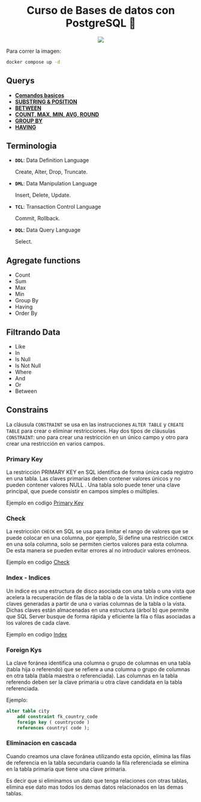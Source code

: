 <h1 align="center"><strong>Curso de Bases de datos con PostgreSQL 🐘</strong></h1>

<p align="center">
  <img src="https://encrypted-tbn0.gstatic.com/images?q=tbn:ANd9GcTpfaTsKJk0YBH5qQr5bidb8wERTNwOr-jW_3JsEvCjktSav3eyBJGaNzzIKrdBE3DSeC4&usqp=CAU" />
</p>

Para correr la imagen:

```bash
docker compose up -d
```

## Querys

- [**Comandos basicos**](./querys/comandos-basicos.md)
- [**SUBSTRING & POSITION**](./querys/substring-y-position.md)
- [**BETWEEN**](./querys/operador-between.md)
- [**COUNT, MAX, MIN, AVG, ROUND**](./querys/max-min-count-rounded-avg.md)
- [**GROUP BY**](./querys/group-by.md)
- [**HAVING**](./querys/having.md)

## Terminologia

- **`DDL`**: Data Definition Language

  Create, Alter, Drop, Truncate.

- **`DML`**: Data Manipulation Language

  Insert, Delete, Update.

- **`TCL`**: Transaction Control Language

  Commit, Rollback.

- **`DQL`**: Data Query Language

  Select.

## Agregate functions

- Count
- Sum
- Max
- Min
- Group By
- Having
- Order By

## Filtrando Data

- Like
- In
- Is Null
- Is Not Null
- Where
- And
- Or
- Between

## Constrains

La cláusula `CONSTRAINT` se usa en las instrucciones `ALTER TABLE` y `CREATE TABLE` para crear o eliminar restricciones. Hay dos tipos de cláusulas `CONSTRAINT`: uno para crear una restricción en un único campo y otro para crear una restricción en varios campos.

### Primary Key

La restricción PRIMARY KEY en SQL identifica de forma única cada registro en una tabla. Las claves primarias deben contener valores únicos y no pueden contener valores NULL . Una tabla solo puede tener una clave principal, que puede consistir en campos simples o múltiples.

Ejemplo en codigo [Primary Key](./doc/primary-key.md)

### Check

La restricción `CHECK` en SQL se usa para limitar el rango de valores que se puede colocar en una columna, por ejemplo, Si define una restricción `CHECK` en una sola columna, solo se permiten ciertos valores para esta columna. De esta manera se pueden evitar errores al no introducir valores erróneos.

Ejemplo en codigo [Check](./doc/check.md)

### Index - Indices

Un índice es una estructura de disco asociada con una tabla o una vista que acelera la recuperación de filas de la tabla o de la vista. Un índice contiene claves generadas a partir de una o varias columnas de la tabla o la vista. Dichas claves están almacenadas en una estructura (árbol b) que permite que SQL Server busque de forma rápida y eficiente la fila o filas asociadas a los valores de cada clave.

Ejemplo en codigo [Index](./doc/index-indices.md)

### Foreign Kys

La clave foránea identifica una columna o grupo de columnas en una tabla (tabla hija o referendo) que se refiere a una columna o grupo de columnas en otra tabla (tabla maestra o referenciada). Las columnas en la tabla referendo deben ser la clave primaria u otra clave candidata en la tabla referenciada.

Ejemplo:

```sql
alter table city
	add constraint fk_country_code
	foreign key ( countrycode )
	references country( code );
```

### Eliminacion en cascada

Cuando creamos una clave foránea utilizando esta opción, elimina las filas de referencia en la tabla secundaria cuando la fila referenciada se elimina en la tabla primaria que tiene una clave primaria.

Es decir que si eliminamos un dato que tenga relaciones con otras tablas, elimina ese dato mas todos los demas datos relacionados en las demas tablas.
